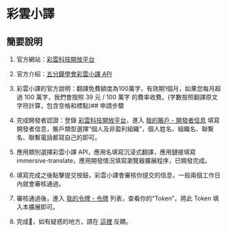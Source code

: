 # 彩雲小譯

## 簡要說明

1. 官方網站：[彩雲科技開放平台](https://dashboard.caiyunapp.com/)
2. 官方介紹：[五分鐘學會彩雲小譯 API](https://docs.caiyunapp.com/blog/2018/09/03/lingocloud-api/)
3. 彩雲小譯的官方說明：翻譯免費額度為100萬字，有效期1個月，如果您每月超過 100 萬字，我們會按照 39 元 / 100 萬字 的費率收費。(字數按照翻譯原文字符計算，包含空格和標點)## 申請步驟

4. 完成開發者認證：登錄 [彩雲科技開放平台](https://dashboard.caiyunapp.com/)，進入 [我的賬戶 - 開發者信息](https://dashboard.caiyunapp.com/user/user/info/) 填寫開發者信息，賬戶類型選擇“個人及非盈利組織”，個人姓名、組織名、聯繫名、聯繫電話都寫自己的即可。
5. 應用類別選擇彩雲小譯 API，應用名填寫沉浸式翻譯，應用鏈接填寫 immersive-translate，應用開發情況填寫瀏覽器擴展程序，已開發完成。
6. 填寫完成之後點擊提交按鈕，彩雲小譯會審核你提交的信息，一般兩個工作日內就會審核通過。
7. 審核通過後，進入 [我的令牌 - 令牌](https://dashboard.caiyunapp.com/v1/token/) 列表，查看你的“Token”，將此 Token 填入本擴展即可。
8. 完成🎉，如有疑惑的地方，請在 [這裡](https://github.com/immersive-translate/immersive-translate/issues/137) 反饋。
